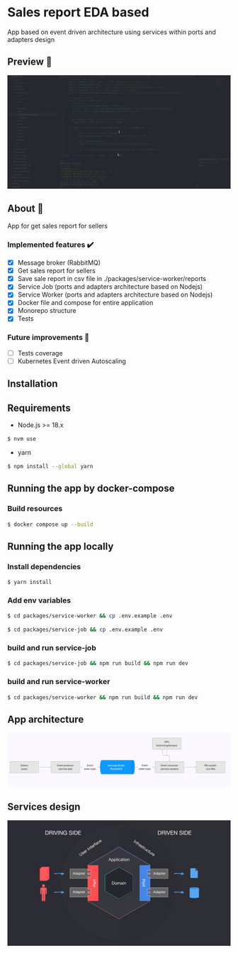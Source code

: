 # Sales report EDA based

App based on event driven architecture using services within ports and adapters design

## Preview 👀

![app-preview](./assets/app.gif)

## About 🔎

App for get sales report for sellers

### Implemented features :heavy_check_mark:

- [x] Message broker (RabbitMQ)
- [x] Get sales report for sellers
- [x] Save sale report in csv file in ./packages/service-worker/reports
- [x] Service Job (ports and adapters architecture based on Nodejs)
- [x] Service Worker (ports and adapters architecture based on Nodejs)
- [x] Docker file and compose for entire application
- [x] Monorepo structure
- [x] Tests

### Future improvements 🔮

- [ ] Tests coverage
- [ ] Kubernetes Event driven Autoscaling

## Installation

## Requirements

- Node.js >= 18.x

```bash
$ nvm use
```

- yarn

```bash
$ npm install --global yarn
```

## Running the app by docker-compose

### Build resources

```bash
$ docker compose up --build
```

## Running the app locally

### Install dependencies

```bash
$ yarn install
```

### Add env variables

```bash
$ cd packages/service-worker && cp .env.example .env
```

```bash
$ cd packages/service-job && cp .env.example .env
```

### build and run service-job

```bash
$ cd packages/service-job && npm run build && npm run dev
```

### build and run service-worker

```bash
$ cd packages/service-worker && npm run build && npm run dev
```

## App architecture

![app-arch](./assets/EDA.png)

## Services design

![services-design](./assets/hex-arch.png)
